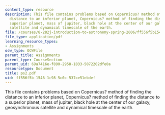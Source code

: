 ```yaml
---
content_type: resource
description: This file contains problems based on Copernicus? method of finding the
  distance to an inferior planet, Copernicus? method of finding the distance to a
  superior planet, mass of jupiter, black hole at the center of our galaxy, geosynchronous
  satellite and dynamical timescale of the earth.
file: /courses/8-282j-introduction-to-astronomy-spring-2006/ff556f5b15461c985c0c537ce51ebdef_ps2.pdf
file_type: application/pdf
learning_resource_types:
- Assignments
ocw_type: OCWFile
parent_title: Assignments
parent_type: CourseSection
parent_uid: 69a7416e-f890-2958-1833-5072202dfe0a
resourcetype: Document
title: ps2.pdf
uid: ff556f5b-1546-1c98-5c0c-537ce51ebdef
---
```

This file contains problems based on Copernicus? method of finding the distance to an inferior planet, Copernicus? method of finding the distance to a superior planet, mass of jupiter, black hole at the center of our galaxy, geosynchronous satellite and dynamical timescale of the earth.

